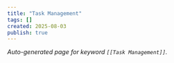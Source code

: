 ```yaml
---
title: "Task Management"
tags: []
created: 2025-08-03
publish: true
---
```


_Auto-generated page for keyword `[[Task Management]]`._
